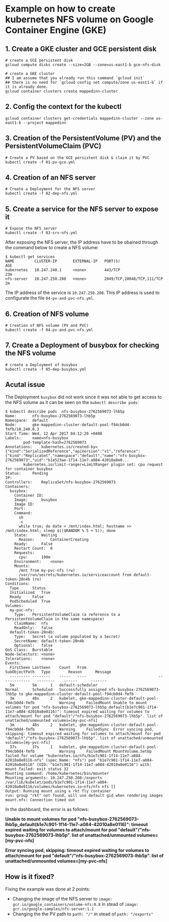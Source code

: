 # Example on how to create kubernetes NFS volume on Google Container Engine (GKE)

## 1. Create a GKE cluster and GCE persistent disk

    # create a GCE persistent disk
    gcloud compute disks create --size=2GB --zone=us-east1-b gce-nfs-disk

    # create a GKE cluster
    ## I am assume that you already run this command `gcloud init`
    ## there is no need for `gcloud config set compute/zone us-east1-b` if it is already done.
    gcloud container clusters create mappedinn-cluster

## 2. Config the context for the kubectl

    gcloud container clusters get-credentials mappedinn-cluster --zone us-east1-b --project mappedinn

## 3. Creation of the PersistentVolume (PV) and the PersistentVolumeClaim (PVC)

    # Create a PV based on the GCE persistent disk & claim it by PVC
    kubectl create -f 01-pv-gce.yml

## 4. Creation of an NFS server

    # Create a Deployment for the NFS server
    kubectl create -f 02-dep-nfs.yml

## 5. Create a service for the NFS server to expose it

    # Expose the NFS server
    kubectl create -f 03-srv-nfs.yml

After exposing the NFS server, the IP address have to be obained through the command below to create a NFS volume:

    $ kubectl get services
    NAME         CLUSTER-IP       EXTERNAL-IP   PORT(S)                      AGE
    kubernetes   10.247.240.1     <none>        443/TCP                      23m
    nfs-server   10.247.250.208   <none>        2049/TCP,20048/TCP,111/TCP   2m

The IP address of the service is `10.247.250.208`. This IP address is used to configurate the file `04-pv-and-pvc-nfs.yml`.   

## 6. Creation of NFS volume

    # Creation of NFS volume (PV and PVC)
    kubectl create -f 04-pv-and-pvc-nfs.yml

## 7. Create a Deployment of busybox for checking the NFS volume

    # create a Deployment of busybox
    kubectl create -f 05-dep-busybox.yml

## Acutal issue

The Deployment `busybox` did not work since it was not able to get access to the NFS volume as it can be seen on the `kubectl describe pods`:

    $ kubectl describe pods  nfs-busybox-2762569073-lhb5p
    Name:		nfs-busybox-2762569073-lhb5p
    Namespace:	default
    Node:		gke-mappedinn-cluster-default-pool-f94cb0d4-fmfb/10.240.0.3
    Start Time:	Wed, 12 Apr 2017 04:12:20 +0400
    Labels:		name=nfs-busybox
    		pod-template-hash=2762569073
    Annotations:	kubernetes.io/created-by={"kind":"SerializedReference","apiVersion":"v1","reference":{"kind":"ReplicaSet","namespace":"default","name":"nfs-busybox-2762569073","uid":"b1e523ae-1f14-11e7-a084-42010a8e0...
    		kubernetes.io/limit-ranger=LimitRanger plugin set: cpu request for container busybox
    Status:		Pending
    IP:		
    Controllers:	ReplicaSet/nfs-busybox-2762569073
    Containers:
      busybox:
        Container ID:
        Image:		busybox
        Image ID:		
        Port:		
        Command:
          sh
          -c
          while true; do date > /mnt/index.html; hostname >> /mnt/index.html; sleep $(($RANDOM % 5 + 5)); done
        State:		Waiting
          Reason:		ContainerCreating
        Ready:		False
        Restart Count:	0
        Requests:
          cpu:		100m
        Environment:	<none>
        Mounts:
          /mnt from my-pvc-nfs (rw)
          /var/run/secrets/kubernetes.io/serviceaccount from default-token-20n4b (ro)
    Conditions:
      Type		Status
      Initialized 	True
      Ready 	False
      PodScheduled 	True
    Volumes:
      my-pvc-nfs:
        Type:	PersistentVolumeClaim (a reference to a PersistentVolumeClaim in the same namespace)
        ClaimName:	nfs
        ReadOnly:	false
      default-token-20n4b:
        Type:	Secret (a volume populated by a Secret)
        SecretName:	default-token-20n4b
        Optional:	false
    QoS Class:	Burstable
    Node-Selectors:	<none>
    Tolerations:	<none>
    Events:
      FirstSeen	LastSeen	Count	From								SubObjectPath	Type		Reason		Message
      ---------	--------	-----	----								-------------	--------	------		-------
      5m		5m		1	default-scheduler								Normal		Scheduled	Successfully assigned nfs-busybox-2762569073-lhb5p to gke-mappedinn-cluster-default-pool-f94cb0d4-fmfb
      3m		48s		2	kubelet, gke-mappedinn-cluster-default-pool-f94cb0d4-fmfb			Warning		FailedMount	Unable to mount volumes for pod "nfs-busybox-2762569073-lhb5p_default(b1e7c901-1f14-11e7-a084-42010a8e0116)": timeout expired waiting for volumes to attach/mount for pod "default"/"nfs-busybox-2762569073-lhb5p". list of unattached/unmounted volumes=[my-pvc-nfs]
      3m		48s		2	kubelet, gke-mappedinn-cluster-default-pool-f94cb0d4-fmfb			Warning		FailedSync	Error syncing pod, skipping: timeout expired waiting for volumes to attach/mount for pod "default"/"nfs-busybox-2762569073-lhb5p". list of unattached/unmounted volumes=[my-pvc-nfs]
      37s		37s		1	kubelet, gke-mappedinn-cluster-default-pool-f94cb0d4-fmfb			Warning		FailedMount	MountVolume.SetUp failed for volume "kubernetes.io/nfs/b1e7c901-1f14-11e7-a084-42010a8e0116-nfs" (spec.Name: "nfs") pod "b1e7c901-1f14-11e7-a084-42010a8e0116" (UID: "b1e7c901-1f14-11e7-a084-42010a8e0116") with: mount failed: exit status 32
    Mounting command: /home/kubernetes/bin/mounter
    Mounting arguments: 10.247.250.208:/exports /var/lib/kubelet/pods/b1e7c901-1f14-11e7-a084-42010a8e0116/volumes/kubernetes.io~nfs/nfs nfs []
    Output: Running mount using a rkt fly container
    run: group "rkt" not found, will use default gid when rendering images
    mount.nfs: Connection timed out    


In the dashboard, the error is as follows:

**Unable to mount volumes for pod "nfs-busybox-2762569073-lhb5p_default(b1e7c901-1f14-11e7-a084-42010a8e0116)": timeout expired waiting for volumes to attach/mount for pod "default"/"nfs-busybox-2762569073-lhb5p". list of unattached/unmounted volumes=[my-pvc-nfs]**

**Error syncing pod, skipping: timeout expired waiting for volumes to attach/mount for pod "default"/"nfs-busybox-2762569073-lhb5p". list of unattached/unmounted volumes=[my-pvc-nfs]**    

## How is it fixed?

Fixing the example was done at 2 points:

* Changing the image of the NFS server to `image: gcr.io/google_containers/volume-nfs:0.8` in stead of `image: gcr.io/google-samples/nfs-server:1.1`
* Changing the the PV path to `path: "/"` in stead of `path: "/exports"`
